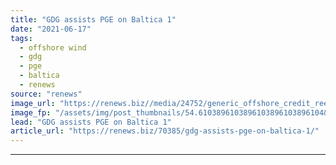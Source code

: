 ```yaml
---
title: "GDG assists PGE on Baltica 1"
date: "2021-06-17"
tags: 
  - offshore wind
  - gdg
  - pge
  - baltica
  - renews
source: "renews"
image_url: "https://renews.biz//media/24752/generic_offshore_credit_reegan_fraser_unsplash.jpeg?mode=crop&width=770&heightratio=0.6103896103896103896103896104&slimmage=true"
image_fp: "/assets/img/post_thumbnails/54.6103896103896103896103896104&slimmage=true"
lead: "GDG assists PGE on Baltica 1"
article_url: "https://renews.biz/70385/gdg-assists-pge-on-baltica-1/"
---
```


---
